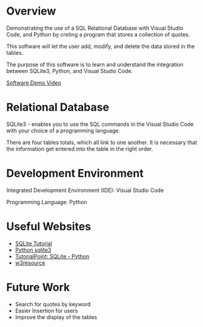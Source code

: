 # Overview

Demonstrating the use of a SQL Relational Database with Visual Studio Code, and Python by creting a program that stores a collection of quotes.

This software will let the user add, modify, and delete the data stored in the tables.

The purpose of this software is to learn and understand the integration between SQLite3, Python, and Visual Studio Code.

[Software Demo Video](https://youtu.be/qnxs6WxUrxM)

# Relational Database

SQLite3 - enables you to use the SQL commands in the Visual Studio Code with your choice of a programming language.

There are four tables totals, which all link to one another. It is necessary that the information get entered into the table in the right order.

# Development Environment

Integrated Development Environment (IDE): Visual Studio Code

Programming Language: Python

# Useful Websites
* [SQLite Tutorial](https://www.sqlitetutorial.net/)
* [Python sqlite3](https://docs.python.org/3.8/library/sqlite3.html)
* [TutorialPoint: SQLite - Python](https://www.tutorialspoint.com/sqlite/sqlite_python.htm)
* [w3resource](https://www.w3resource.com/sqlite/index.php)

# Future Work
* Search for quotes by keyword
* Easier Insertion for users
* Improve the display of the tables